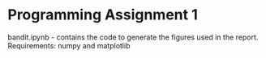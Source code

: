 #  Programming Assignment 1

bandit.ipynb - contains the code to generate the figures used in the report. Requirements: numpy and matplotlib

